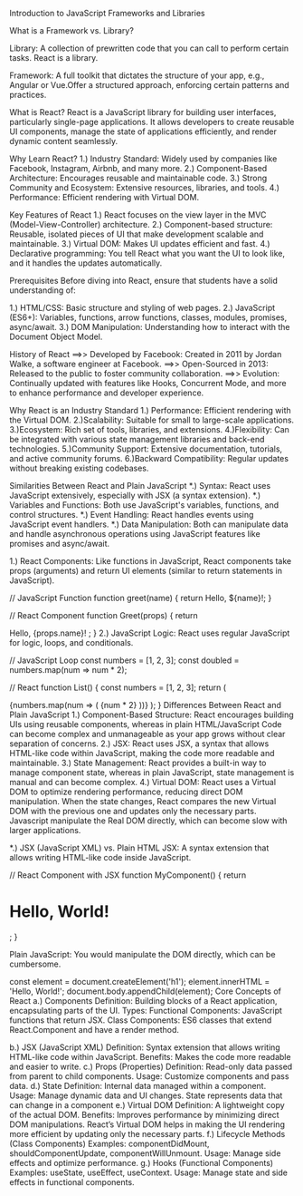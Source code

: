 Introduction to JavaScript Frameworks and Libraries

What is a Framework vs. Library?

Library: A collection of prewritten code that you can call to perform certain tasks. React is a library.

Framework: A full toolkit that dictates the structure of your app, e.g., Angular or Vue.Offer a structured approach, enforcing certain patterns and practices.

What is React? React is a JavaScript library for building user interfaces, particularly single-page applications. It allows developers to create reusable UI components, manage the state of applications efficiently, and render dynamic content seamlessly.

Why Learn React? 1.) Industry Standard: Widely used by companies like Facebook, Instagram, Airbnb, and many more. 2.) Component-Based Architecture: Encourages reusable and maintainable code. 3.) Strong Community and Ecosystem: Extensive resources, libraries, and tools. 4.) Performance: Efficient rendering with Virtual DOM.

Key Features of React 1.) React focuses on the view layer in the MVC (Model-View-Controller) architecture. 2.) Component-based structure: Reusable, isolated pieces of UI that make development scalable and maintainable. 3.) Virtual DOM: Makes UI updates efficient and fast. 4.) Declarative programming: You tell React what you want the UI to look like, and it handles the updates automatically.

Prerequisites Before diving into React, ensure that students have a solid understanding of:

1.) HTML/CSS: Basic structure and styling of web pages. 2.) JavaScript (ES6+): Variables, functions, arrow functions, classes, modules, promises, async/await. 3.) DOM Manipulation: Understanding how to interact with the Document Object Model.

History of React ==>> Developed by Facebook: Created in 2011 by Jordan Walke, a software engineer at Facebook. ==>> Open-Sourced in 2013: Released to the public to foster community collaboration. ==>> Evolution: Continually updated with features like Hooks, Concurrent Mode, and more to enhance performance and developer experience.

Why React is an Industry Standard 1.) Performance: Efficient rendering with the Virtual DOM. 2.)Scalability: Suitable for small to large-scale applications. 3.)Ecosystem: Rich set of tools, libraries, and extensions. 4.)Flexibility: Can be integrated with various state management libraries and back-end technologies. 5.)Community Support: Extensive documentation, tutorials, and active community forums. 6.)Backward Compatibility: Regular updates without breaking existing codebases.

Similarities Between React and Plain JavaScript *.) Syntax: React uses JavaScript extensively, especially with JSX (a syntax extension). *.) Variables and Functions: Both use JavaScript's variables, functions, and control structures. *.) Event Handling: React handles events using JavaScript event handlers. *.) Data Manipulation: Both can manipulate data and handle asynchronous operations using JavaScript features like promises and async/await.

1.) React Components: Like functions in JavaScript, React components take props (arguments) and return UI elements (similar to return statements in JavaScript).

// JavaScript Function function greet(name) { return Hello, ${name}!; }

// React Component function Greet(props) { return

Hello, {props.name}!
; }
2.) JavaScript Logic: React uses regular JavaScript for logic, loops, and conditionals.

// JavaScript Loop const numbers = [1, 2, 3]; const doubled = numbers.map(num => num * 2);

// React function List() { const numbers = [1, 2, 3]; return (

{numbers.map(num => (
{num * 2}
))}
); }
Differences Between React and Plain JavaScript 1.) Component-Based Structure: React encourages building UIs using reusable components, whereas in plain HTML/JavaScript Code can become complex and unmanageable as your app grows without clear separation of concerns. 2.) JSX: React uses JSX, a syntax that allows HTML-like code within JavaScript, making the code more readable and maintainable. 3.) State Management: React provides a built-in way to manage component state, whereas in plain JavaScript, state management is manual and can become complex. 4.) Virtual DOM: React uses a Virtual DOM to optimize rendering performance, reducing direct DOM manipulation. When the state changes, React compares the new Virtual DOM with the previous one and updates only the necessary parts. Javascript manipulate the Real DOM directly, which can become slow with larger applications.

*.) JSX (JavaScript XML) vs. Plain HTML JSX: A syntax extension that allows writing HTML-like code inside JavaScript.

// React Component with JSX
function MyComponent() {
return <h1>Hello, World!</h1>;
}

Plain JavaScript: You would manipulate the DOM directly, which can be cumbersome.

const element = document.createElement('h1');
element.innerHTML = 'Hello, World!';
document.body.appendChild(element);
Core Concepts of React a.) Components Definition: Building blocks of a React application, encapsulating parts of the UI. Types: Functional Components: JavaScript functions that return JSX. Class Components: ES6 classes that extend React.Component and have a render method.

b.) JSX (JavaScript XML) Definition: Syntax extension that allows writing HTML-like code within JavaScript. Benefits: Makes the code more readable and easier to write. c.) Props (Properties) Definition: Read-only data passed from parent to child components. Usage: Customize components and pass data. d.) State Definition: Internal data managed within a component. Usage: Manage dynamic data and UI changes. State represents data that can change in a component e.) Virtual DOM Definition: A lightweight copy of the actual DOM. Benefits: Improves performance by minimizing direct DOM manipulations. React’s Virtual DOM helps in making the UI rendering more efficient by updating only the necessary parts. f.) Lifecycle Methods (Class Components) Examples: componentDidMount, shouldComponentUpdate, componentWillUnmount. Usage: Manage side effects and optimize performance. g.) Hooks (Functional Components) Examples: useState, useEffect, useContext. Usage: Manage state and side effects in functional components.